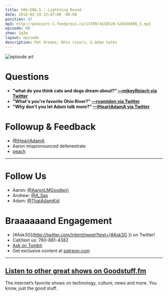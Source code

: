 ```yaml
---
title: S06:E06.5 - Lightning Round
date: 2016-02-19 22:47:00 -06:00
position: 47
mp3: http://podcasts-1.feedpress.co/13789/3G3Q%20-%20S06E06_5.mp3
episode: 90
show: 3g3q
layout: episode
description: Pet dreams, Ohio rivers, & Adam talks
---
```


![episode art][1]

# Questions

* **"what do you think cats and dogs dream about?" [—mikeyReiach via Twitter][2]**
* **"What's you're favorite Ohio River?" [—ryamidon via Twitter][3]**
* **"Why don't you let Adam talk more?" [—IHeartAdamA via Twitter][4]**

# Followup & Feedback

* [@IHeartAdamA][5]
* Aaron mispronounced defenestrate
* [peach][6]

***

# Follow Us
* Aaron: [@AaronLMGoodwin](http://twitter.com/aaronlmgoodwin)
* Andrew: [@A_Sav](http://twitter.com/a_sav)
* Adam: [@ThatAdamKid](http://twitter.com/thatadamkid)

# Braaaaaand Engagement
* [#Ask3G](http://twitter.com/intent/tweet?text={#Ask3G }) on Twitter!
* Call/text us: 760-881-4382
* [Ask on Tumblr](http://3g3q.co/ask)
* Get exclusive content at [patreon.com](http://www.patreon.com/3g3q)

***

## [Listen to other great shows on Goodstuff.fm](http://goodstuff.fm/)
The internet’s favorite shows on technology, culture, news and more. You know, just the good stuff.

[1]: http://l.gdwn.co/1jkmQ.jpg
[2]: https://twitter.com/12173032/status/696037093819228161
[3]: https://twitter.com/1541712684/status/693314071651704832
[4]: https://twitter.com/4907636834/status/698936008235028480
[5]: https://twitter.com/iheartadama
[6]: http://www.peach.cool
[7]: http://twitter.com/aaronlmgoodwin
[8]: http://twitter.com/a_sav
[9]: http://twitter.com/thatadamkid
[10]: http://3g3q.co/ask
[11]: http://www.patreon.com/3g3q
[12]: http://goodstuff.fm/3g3q/
